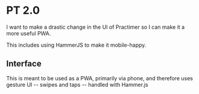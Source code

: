 # PT 2.0

I want to make a drastic change in the UI of Practimer so I can make it a more useful PWA.

This includes using HammerJS to make it mobile-happy.

## Interface

This is meant to be used as a PWA, primarily via phone, and therefore uses gesture UI -- swipes and taps -- handled with Hammer.js